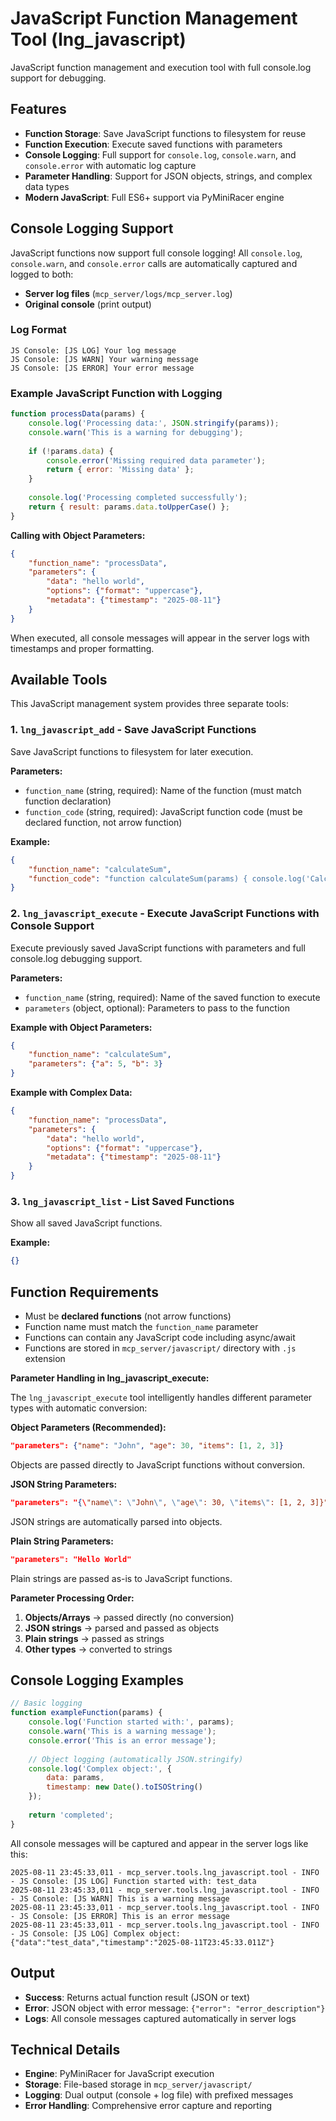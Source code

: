 # JavaScript Function Management Tool (lng_javascript)

JavaScript function management and execution tool with full console.log support for debugging.

## Features

- **Function Storage**: Save JavaScript functions to filesystem for reuse
- **Function Execution**: Execute saved functions with parameters
- **Console Logging**: Full support for `console.log`, `console.warn`, and `console.error` with automatic log capture
- **Parameter Handling**: Support for JSON objects, strings, and complex data types
- **Modern JavaScript**: Full ES6+ support via PyMiniRacer engine

## Console Logging Support

JavaScript functions now support full console logging! All `console.log`, `console.warn`, and `console.error` calls are automatically captured and logged to both:
- **Server log files** (`mcp_server/logs/mcp_server.log`)
- **Original console** (print output)

### Log Format
```
JS Console: [JS LOG] Your log message
JS Console: [JS WARN] Your warning message  
JS Console: [JS ERROR] Your error message
```

### Example JavaScript Function with Logging
```javascript
function processData(params) {
    console.log('Processing data:', JSON.stringify(params));
    console.warn('This is a warning for debugging');
    
    if (!params.data) {
        console.error('Missing required data parameter');
        return { error: 'Missing data' };
    }
    
    console.log('Processing completed successfully');
    return { result: params.data.toUpperCase() };
}
```

**Calling with Object Parameters:**
```json
{
    "function_name": "processData",
    "parameters": {
        "data": "hello world",
        "options": {"format": "uppercase"},
        "metadata": {"timestamp": "2025-08-11"}
    }
}
```

When executed, all console messages will appear in the server logs with timestamps and proper formatting.

## Available Tools

This JavaScript management system provides three separate tools:

### 1. `lng_javascript_add` - Save JavaScript Functions
Save JavaScript functions to filesystem for later execution.

**Parameters:**
- `function_name` (string, required): Name of the function (must match function declaration)
- `function_code` (string, required): JavaScript function code (must be declared function, not arrow function)

**Example:**
```json
{
    "function_name": "calculateSum",
    "function_code": "function calculateSum(params) { console.log('Calculating:', params); return params.a + params.b; }"
}
```

### 2. `lng_javascript_execute` - Execute JavaScript Functions with Console Support
Execute previously saved JavaScript functions with parameters and full console.log debugging support.

**Parameters:**
- `function_name` (string, required): Name of the saved function to execute
- `parameters` (object, optional): Parameters to pass to the function

**Example with Object Parameters:**
```json
{
    "function_name": "calculateSum", 
    "parameters": {"a": 5, "b": 3}
}
```

**Example with Complex Data:**
```json
{
    "function_name": "processData", 
    "parameters": {
        "data": "hello world",
        "options": {"format": "uppercase"},
        "metadata": {"timestamp": "2025-08-11"}
    }
}
```

### 3. `lng_javascript_list` - List Saved Functions
Show all saved JavaScript functions.

**Example:**
```json
{}
```

## Function Requirements

- Must be **declared functions** (not arrow functions)
- Function name must match the `function_name` parameter
- Functions can contain any JavaScript code including async/await
- Functions are stored in `mcp_server/javascript/` directory with `.js` extension

**Parameter Handling in lng_javascript_execute:**

The `lng_javascript_execute` tool intelligently handles different parameter types with automatic conversion:

**Object Parameters (Recommended):**
```json
"parameters": {"name": "John", "age": 30, "items": [1, 2, 3]}
```
Objects are passed directly to JavaScript functions without conversion.

**JSON String Parameters:**
```json
"parameters": "{\"name\": \"John\", \"age\": 30, \"items\": [1, 2, 3]}"
```
JSON strings are automatically parsed into objects.

**Plain String Parameters:**
```json
"parameters": "Hello World"
```
Plain strings are passed as-is to JavaScript functions.

**Parameter Processing Order:**
1. **Objects/Arrays** → passed directly (no conversion)
2. **JSON strings** → parsed and passed as objects  
3. **Plain strings** → passed as strings
4. **Other types** → converted to strings

## Console Logging Examples

```javascript
// Basic logging
function exampleFunction(params) {
    console.log('Function started with:', params);
    console.warn('This is a warning message');
    console.error('This is an error message');
    
    // Object logging (automatically JSON.stringify)
    console.log('Complex object:', { 
        data: params, 
        timestamp: new Date().toISOString() 
    });
    
    return 'completed';
}
```

All console messages will be captured and appear in the server logs like this:
```
2025-08-11 23:45:33,011 - mcp_server.tools.lng_javascript.tool - INFO - JS Console: [JS LOG] Function started with: test_data
2025-08-11 23:45:33,011 - mcp_server.tools.lng_javascript.tool - INFO - JS Console: [JS WARN] This is a warning message
2025-08-11 23:45:33,011 - mcp_server.tools.lng_javascript.tool - INFO - JS Console: [JS ERROR] This is an error message
2025-08-11 23:45:33,011 - mcp_server.tools.lng_javascript.tool - INFO - JS Console: [JS LOG] Complex object: {"data":"test_data","timestamp":"2025-08-11T23:45:33.011Z"}
```

## Output

- **Success**: Returns actual function result (JSON or text)
- **Error**: JSON object with error message: `{"error": "error_description"}`
- **Logs**: All console messages captured automatically in server logs

## Technical Details

- **Engine**: PyMiniRacer for JavaScript execution
- **Storage**: File-based storage in `mcp_server/javascript/`
- **Logging**: Dual output (console + log file) with prefixed messages
- **Error Handling**: Comprehensive error capture and reporting
